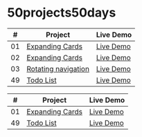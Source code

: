 ﻿# 50projects50days


|  #  | Project                                                                                          | Live Demo                                                                                         |
| :-: | ------------------------------------------------------------------------------------------------ | ------------------------------------------------------------------------------------------------- |
| 01  | [Expanding Cards](https://github.com/bayanghaben/50projects50days/tree/main/expanding-cards)     | [Live Demo](https://raw.githack.com/bayanghaben/50projects50days/main/expanding-cards/index.html) |
| 02  | [Expanding Cards](https://github.com/bayanghaben/50projects50days/tree/main/expanding-cards)     | [Live Demo](https://raw.githack.com/bayanghaben/50projects50days/main/expanding-cards/index.html) |
| 03  | [Rotating navigation](https://github.com/bayanghaben/50projects50days/tree/main/expanding-cards) | [Live Demo](https://raw.githack.com/bayanghaben/50projects50days/main/expanding-cards/index.html) |
| 49  | [Todo List](https://github.com/bayanghaben/50projects50days/tree/main/todo-list)                 | [Live Demo](https://bayanghaben.github.io/todolist-day49/)                                        |

|  #  | Project                                                                                                                   | Live Demo                                                                         |
| :-: | ------------------------------------------------------------------------------------------------------------------------- | --------------------------------------------------------------------------------- |
| 01  | [Expanding Cards](https://github.com/bayanghaben/50projects50days/tree/main/expanding-cards)                           | [Live Demo](https://raw.githack.com/bayanghaben/50projects50days/main/expanding-cards/index.html)               |
| 49  | [Todo List](https://github.com/bayanghaben/50projects50days/tree/main/todo-list)                             | [Live Demo](https://raw.githack.com/bayanghaben/50projects50days/main/todo-list/index.html)                |

